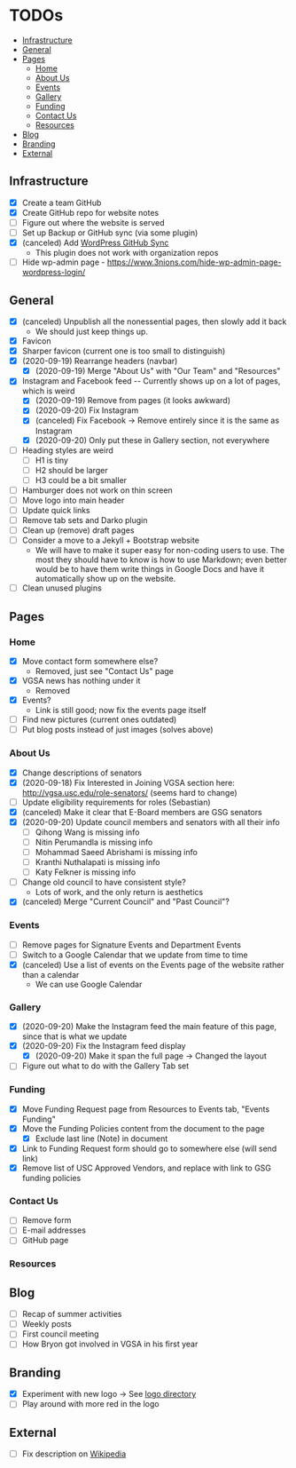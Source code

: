 # TODOs

<!-- vim-markdown-toc GFM -->

* [Infrastructure](#infrastructure)
* [General](#general)
* [Pages](#pages)
  * [Home](#home)
  * [About Us](#about-us)
  * [Events](#events)
  * [Gallery](#gallery)
  * [Funding](#funding)
  * [Contact Us](#contact-us)
  * [Resources](#resources)
* [Blog](#blog)
* [Branding](#branding)
* [External](#external)

<!-- vim-markdown-toc -->

## Infrastructure

- [x] Create a team GitHub
- [x] Create GitHub repo for website notes
- [ ] Figure out where the website is served
- [ ] Set up Backup or GitHub sync (via some plugin)
- [x] (canceled) Add
      [WordPress GitHub Sync](https://wordpress.org/plugins/wp-github-sync/)
  - This plugin does not work with organization repos
- [ ] Hide wp-admin page -
      https://www.3nions.com/hide-wp-admin-page-wordpress-login/

## General

- [x] (canceled) Unpublish all the nonessential pages, then slowly add it back
  - We should just keep things up.
- [x] Favicon
- [x] Sharper favicon (current one is too small to distinguish)
- [x] (2020-09-19) Rearrange headers (navbar)
  - [x] (2020-09-19) Merge "About Us" with "Our Team" and "Resources"
- [x] Instagram and Facebook feed -- Currently shows up on a lot of pages, which
      is weird
  - [x] (2020-09-19) Remove from pages (it looks awkward)
  - [x] (2020-09-20) Fix Instagram
  - [x] (canceled) Fix Facebook -> Remove entirely since it is the same as
        Instagram
  - [x] (2020-09-20) Only put these in Gallery section, not everywhere
- [ ] Heading styles are weird
  - [ ] H1 is tiny
  - [ ] H2 should be larger
  - [ ] H3 could be a bit smaller
- [ ] Hamburger does not work on thin screen
- [ ] Move logo into main header
- [ ] Update quick links
- [ ] Remove tab sets and Darko plugin
- [ ] Clean up (remove) draft pages
- [ ] Consider a move to a Jekyll + Bootstrap website
  - We will have to make it super easy for non-coding users to use. The most
    they should have to know is how to use Markdown; even better would be to
    have them write things in Google Docs and have it automatically show up on
    the website.
- [ ] Clean unused plugins

## Pages

### Home

- [x] Move contact form somewhere else?
  - Removed, just see "Contact Us" page
- [x] VGSA news has nothing under it
  - Removed
- [x] Events?
  - Link is still good; now fix the events page itself
- [ ] Find new pictures (current ones outdated)
- [ ] Put blog posts instead of just images (solves above)

### About Us

- [x] Change descriptions of senators
- [x] (2020-09-18) Fix Interested in Joining VGSA section here:
      <http://vgsa.usc.edu/role-senators/> (seems hard to change)
- [ ] Update eligibility requirements for roles (Sebastian)
- [x] (canceled) Make it clear that E-Board members are GSG senators
- [x] (2020-09-20) Update council members and senators with all their info
  - [ ] Qihong Wang is missing info
  - [ ] Nitin Perumandla is missing info
  - [ ] Mohammad Saeed Abrishami is missing info
  - [ ] Kranthi Nuthalapati is missing info
  - [ ] Katy Felkner is missing info
- [ ] Change old council to have consistent style?
  - Lots of work, and the only return is aesthetics
- [x] (canceled) Merge "Current Council" and "Past Council"?

### Events

- [ ] Remove pages for Signature Events and Department Events
- [ ] Switch to a Google Calendar that we update from time to time
- [x] (canceled) Use a list of events on the Events page of the website rather
      than a calendar
  - We can use Google Calendar

### Gallery

- [x] (2020-09-20) Make the Instagram feed the main feature of this page, since
      that is what we update
- [x] (2020-09-20) Fix the Instagram feed display
  - [x] (2020-09-20) Make it span the full page -> Changed the layout
- [ ] Figure out what to do with the Gallery Tab set

### Funding

- [x] Move Funding Request page from Resources to Events tab, "Events Funding"
- [x] Move the Funding Policies content from the document to the page
  - [x] Exclude last line (Note) in document
- [x] Link to Funding Request form should go to somewhere else (will send link)
- [x] Remove list of USC Approved Vendors, and replace with link to GSG funding
      policies

### Contact Us

- [ ] Remove form
- [ ] E-mail addresses
- [ ] GitHub page

### Resources

## Blog

- [ ] Recap of summer activities
- [ ] Weekly posts
- [ ] First council meeting
- [ ] How Bryon got involved in VGSA in his first year

## Branding

- [x] Experiment with new logo -> See [logo directory](logo/drafts.svg)
- [ ] Play around with more red in the logo

## External

- [ ] Fix description on
      [Wikipedia](<https://en.wikipedia.org/wiki/USC_Viterbi_School_of_Engineering#Viterbi_Graduate_Students_Association_(VGSA)>)

